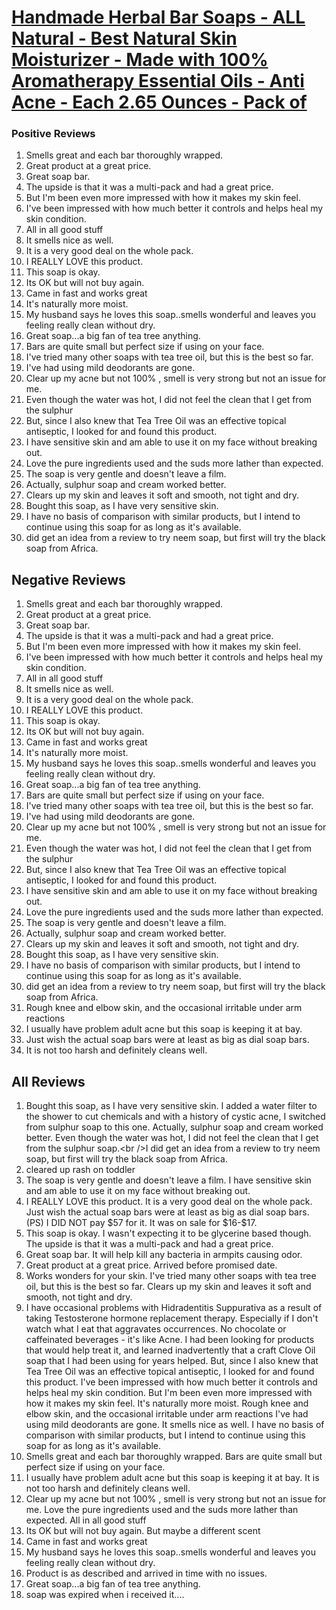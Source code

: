 # [Handmade Herbal Bar Soaps - ALL Natural - Best Natural Skin Moisturizer - Made with 100% Aromatherapy Essential Oils - Anti Acne - Each 2.65 Ounces - Pack of](https://products.checkmycream.com/products/Handmade-Herbal-Bar-Soaps-ALL-Natural-Best-Natural-Skin-Moisturizer-Made-with-100percent-Aromatherapy-Essential-Oils-Anti-Acne-Each-2.65-Ounces-Pack-of.html)

### Positive Reviews

<ol>
      <li>Smells great and each bar thoroughly wrapped.  </li>
      <li>Great product at a great price.  </li>
      <li>Great soap bar.</li>
      <li>The upside is that it was a multi-pack and had a great price.</li>
      <li>But I&#x27;m been even more impressed with how it makes my skin feel.</li>
      <li>I&#x27;ve been impressed with how much better it controls and helps heal my skin condition.</li>
      <li>All in all good stuff</li>
      <li>It smells nice as well.</li>
      <li>It is a very good deal on the whole pack.</li>
      <li>I REALLY LOVE this product.</li>
      <li>This soap is okay.</li>
      <li>Its OK but will not buy again.</li>
      <li>Came in fast and works great</li>
      <li>It&#x27;s naturally more moist.</li>
      <li>My husband says he loves this soap..smells wonderful and leaves you feeling really clean without dry.</li>
      <li>Great soap...a big fan of tea tree anything.</li>
      <li>Bars are quite small but perfect size if using on your face.</li>
      <li>I&#x27;ve tried many other soaps with tea tree oil, but this is the best so far.</li>
      <li>I&#x27;ve had using mild deodorants are gone.</li>
      <li>Clear up my acne but not 100% , smell is very strong but not an issue for me.</li>
      <li>Even though the water was hot, I did not feel the clean that I get from the sulphur</li>
      <li>But, since I also knew that Tea Tree Oil was an effective topical antiseptic, I looked for and found this product.</li>
      <li>I have sensitive skin and am able to use it on my face without breaking out.</li>
      <li>Love the pure ingredients used and the suds more lather than expected.</li>
      <li>The soap is very gentle and doesn&#x27;t leave a film.  </li>
      <li>Actually, sulphur soap and cream worked better.  </li>
      <li>Clears up my skin and leaves it soft and smooth, not tight and dry.</li>
      <li>Bought this soap, as I have very sensitive skin.  </li>
      <li>I have no basis of comparison with similar products, but I intend to continue using this soap for as long as it&#x27;s available.</li>
      <li>did get an idea from a review to try neem soap, but first will try the black soap from Africa.</li>
</ol>


<h2>Negative Reviews</h2>
<ol>
<li> Smells great and each bar thoroughly wrapped.  </li>
<li> Great product at a great price.  </li>
<li> Great soap bar.</li>
<li> The upside is that it was a multi-pack and had a great price.</li>
<li> But I&#x27;m been even more impressed with how it makes my skin feel.</li>
<li> I&#x27;ve been impressed with how much better it controls and helps heal my skin condition.</li>
<li> All in all good stuff</li>
<li> It smells nice as well.</li>
<li> It is a very good deal on the whole pack.</li>
<li> I REALLY LOVE this product.</li>
<li> This soap is okay.</li>
<li> Its OK but will not buy again.</li>
<li> Came in fast and works great</li>
<li> It&#x27;s naturally more moist.</li>
<li> My husband says he loves this soap..smells wonderful and leaves you feeling really clean without dry.</li>
<li> Great soap...a big fan of tea tree anything.</li>
<li> Bars are quite small but perfect size if using on your face.</li>
<li> I&#x27;ve tried many other soaps with tea tree oil, but this is the best so far.</li>
<li> I&#x27;ve had using mild deodorants are gone.</li>
<li> Clear up my acne but not 100% , smell is very strong but not an issue for me.</li>
<li> Even though the water was hot, I did not feel the clean that I get from the sulphur</li>
<li> But, since I also knew that Tea Tree Oil was an effective topical antiseptic, I looked for and found this product.</li>
<li> I have sensitive skin and am able to use it on my face without breaking out.</li>
<li> Love the pure ingredients used and the suds more lather than expected.</li>
<li> The soap is very gentle and doesn&#x27;t leave a film.  </li>
<li> Actually, sulphur soap and cream worked better.  </li>
<li> Clears up my skin and leaves it soft and smooth, not tight and dry.</li>
<li> Bought this soap, as I have very sensitive skin.  </li>
<li> I have no basis of comparison with similar products, but I intend to continue using this soap for as long as it&#x27;s available.</li>
<li> did get an idea from a review to try neem soap, but first will try the black soap from Africa.</li>
<li> Rough knee and elbow skin, and the occasional irritable under arm reactions</li>
<li> I usually have problem adult acne but this soap is keeping it at bay.</li>
<li> Just wish the actual soap bars were at least as big as dial soap bars.</li>
<li> It is not too harsh and definitely cleans well.</li>
</ol>

<h2>All Reviews</h2>

<ol>
    <li> Bought this soap, as I have very sensitive skin.  I added a water filter to the shower to cut chemicals and with a history of cystic acne, I switched from sulphur soap to this one.  Actually, sulphur soap and cream worked better.  Even though the water was hot, I did not feel the clean that I get from the sulphur soap.&lt;br /&gt;I did get an idea from a review to try neem soap, but first will try the black soap from Africa.</li>
    <li> cleared up rash on toddler</li>
    <li> The soap is very gentle and doesn&#x27;t leave a film.  I have sensitive skin and am able to use it on my face without breaking out.</li>
    <li> I REALLY LOVE this product. It is a very good deal on the whole pack. Just wish the actual soap bars were at least as big as dial soap bars. (PS) I DID NOT pay $57 for it. It was on sale for $16-$17.</li>
    <li> This soap is okay. I wasn&#x27;t expecting it to be glycerine based though. The upside is that it was a multi-pack and had a great price.</li>
    <li> Great soap bar. It will help kill any bacteria in armpits causing odor.</li>
    <li> Great product at a great price.  Arrived before promised date.</li>
    <li> Works wonders for your skin. I&#x27;ve tried many other soaps with tea tree oil, but this is the best so far. Clears up my skin and leaves it soft and smooth, not tight and dry.</li>
    <li> I have occasional problems with Hidradentitis Suppurativa as a result of taking Testosterone hormone replacement therapy. Especially if I don&#x27;t watch what I eat that aggravates occurrences. No chocolate or caffeinated beverages - it&#x27;s like Acne. I had been looking for products that would help treat it, and learned inadvertently that a craft Clove Oil soap that I had been using for years helped. But, since I also knew that Tea Tree Oil was an effective topical antiseptic, I looked for and found this product. I&#x27;ve been impressed with how much better it controls and helps heal my skin condition. But I&#x27;m been even more impressed with how it makes my skin feel. It&#x27;s naturally more moist. Rough knee and elbow skin, and the occasional irritable under arm reactions I&#x27;ve had using mild deodorants are gone. It smells nice as well. I have no basis of comparison with similar products, but I intend to continue using this soap for as long as it&#x27;s available.</li>
    <li> Smells great and each bar thoroughly wrapped.  Bars are quite small but perfect size if using on your face.</li>
    <li> I usually have problem adult acne but this soap is keeping it at bay. It is not too harsh and definitely cleans well.</li>
    <li> Clear up my acne but not 100% , smell is very strong but not an issue for me. Love the pure ingredients used and the suds more lather than expected. All in all good stuff</li>
    <li> Its OK but will not buy again. But maybe a different scent</li>
    <li> Came in fast and works great</li>
    <li> My husband says he loves this soap..smells wonderful and leaves you feeling really clean without dry.</li>
    <li> Product is as described and arrived in time with no issues.</li>
    <li> Great soap...a big fan of tea tree anything.</li>
    <li> soap was expired when i received it....</li>
</ol>




